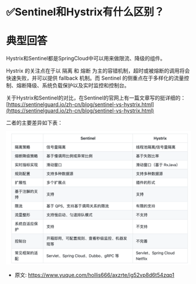 # ✅Sentinel和Hystrix有什么区别？
<!--page header-->

<a name="XcAMn"></a>
# 典型回答

Hystrix和Sentinel都是SpringCloud中可以用来做限流、降级的组件。

Hystrix 的关注点在于以 隔离 和 熔断 为主的容错机制，超时或被熔断的调用将会快速失败，并可以提供 fallback 机制。而 Sentinel 的侧重点在于多样化的流量控制、熔断降级、系统负载保护以及实时监控和控制台。

关于Hystrix和Sentinel的对比，在Sentinel的官网上有一篇文章写的挺详细的： [https://sentinelguard.io/zh-cn/blog/sentinel-vs-hystrix.html](https://sentinelguard.io/zh-cn/blog/sentinel-vs-hystrix.html) 

二者的主要差异如下表：

![image.png](./img/io0lLrMzPhn0pyaB/1683888160298-f5d23fd4-4b47-43a8-a6ad-911bff7b1d4e-576302.png)


<!--page footer-->
- 原文: <https://www.yuque.com/hollis666/axzrte/ig52vp8d6t54zqp1>